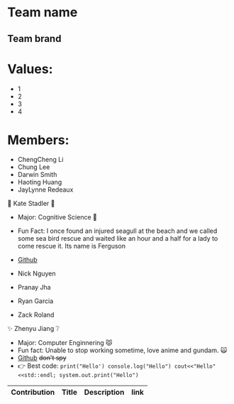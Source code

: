 # Team name

## Team brand

# Values:
- 1
- 2
- 3
- 4
  
# Members:
- ChengCheng Li
- Chung Lee
- Darwin Smith
- Haoting Huang
- JayLynne Redeaux


:octopus: Kate Stadler :shell:
- Major: Cognitive Science :brain:
- Fun Fact: I once found an injured seagull at the beach and we called some sea bird rescue and waited like an hour and a half for a lady to come rescue it. Its name is Ferguson
- [Github](https://github.com/kstad21)

- Nick Nguyen
- Pranay Jha
- Ryan Garcia
- Zack Roland

:sparkles: Zhenyu Jiang :grey_question:
- Major: Computer Enginnering :pouting_cat:
- Fun fact: Unable to stop working sometime, love anime and gundam. :scream_cat:
- [Github](https://github.com/XDawn66)  	~~don't spy~~
- :point_right: Best code: ```print("Hello') console.log("Hello") cout<<"Hello"<<std::endl; system.out.print("Hello")``` 

| Contribution | Title | Description | link |
| ----------- | ----------- | ----------- | ----------- |

